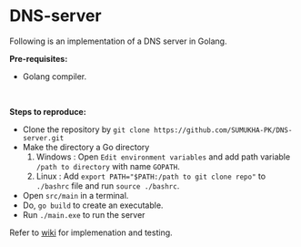 # DNS-server

Following is an implementation of a DNS server in Golang.

**Pre-requisites:** <br>
* Golang compiler.
<br>

**Steps to reproduce:**<br>
* Clone the repository by ```git clone https://github.com/SUMUKHA-PK/DNS-server.git```
* Make the directory a Go directory
    1. Windows : Open ```Edit environment variables``` and add path variable ```/path to directory``` with name ```GOPATH```. 
    2. Linux : Add ```export PATH="$PATH:/path to git clone repo"``` to ```./bashrc``` file and run ```source ./bashrc```.
* Open ```src/main``` in a terminal.
* Do, ```go build``` to create an executable.
* Run ```./main.exe``` to run the server

Refer to [wiki](https://github.com/SUMUKHA-PK/DNS-server/wiki) for implemenation and testing.
